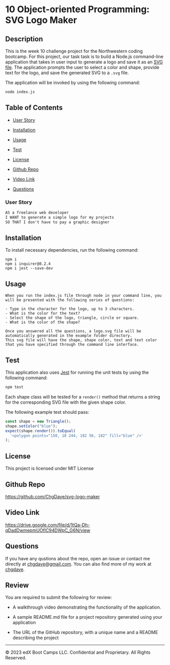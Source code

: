 # 10 Object-oriented Programming: SVG Logo Maker

## Description

This is the week 10 challenge project for the Northwestern coding bootcamp. For this project, our task task is to build a Node.js command-line application that takes in user input to generate a logo and save it as an [SVG file](https://en.wikipedia.org/wiki/Scalable_Vector_Graphics). The application prompts the user to select a color and shape, provide text for the logo, and save the generated SVG to a `.svg` file.

The application will be invoked by using the following command:

```bash
node index.js
```

## Table of Contents

- [User Story](#user-story)

- [Installation](#installation)

- [Usage](#usage)

- [Test](#test)

- [License](#license)

- [Github Repo](#github-repo)

- [Video Link](#video-link)

- [Questions](#questions)

### User Story

```md
AS a freelance web developer
I WANT to generate a simple logo for my projects
SO THAT I don't have to pay a graphic designer
```

## Installation

To install necessary dependencies, run the following command:

```
npm i
npm i inquirer@8.2.4
npm i jest --save-dev
```

## Usage

```
When you run the index.js file through node in your command line, you will be presented with the following series of questions:

- Type in the character for the logo, up to 3 characters.
- What is the color for the text?
- Select the shape of the logo, triangle, circle or square.
- What is the color of the shape?

Once you answered all the questions, a logo.svg file will be automatically generated in the example folder directory.
This svg file will have the shape, shape color, text and text color that you have specified through the command line interface.
```

## Test

This application also uses [Jest](https://www.npmjs.com/package/jest) for running the unit tests by using the following command:

```bash
npm test
```

Each shape class will be tested for a `render()` method that returns a string for the corresponding SVG file with the given shape color.

The following example test should pass:

```js
const shape = new Triangle();
shape.setColor("blue");
expect(shape.render()).toEqual(
  '<polygon points="150, 18 244, 182 56, 182" fill="blue" />'
);
```

## License

This project is licensed under MIT License

## Github Repo

https://github.com/ChgDave/svg-logo-maker

## Video Link

https://drive.google.com/file/d/1tQa-Dh-qDadDwmepmUOflC94DWpC_G6N/view

## Questions

If you have any qustions about the repo, open an issue or contact me directly at chgdave@gmail.com. You can also find more of my work at [chgdave](https://github.com/chgdave).

## Review

You are required to submit the following for review:

- A walkthrough video demonstrating the functionality of the application.

- A sample README.md file for a project repository generated using your application

- The URL of the GitHub repository, with a unique name and a README describing the project

---

© 2023 edX Boot Camps LLC. Confidential and Proprietary. All Rights Reserved.
